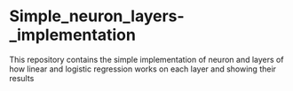 # Simple_neuron_layers-_implementation
This repository contains the simple implementation of neuron and layers of how linear and logistic regression works on each layer and showing their results
